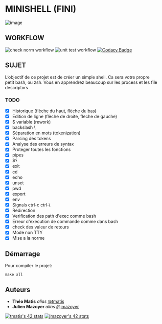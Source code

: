 # MINISHELL (FINI)

![image](https://user-images.githubusercontent.com/54767855/119504960-c38f5400-bd6c-11eb-8348-c4ea2b0a4779.png)

## WORKFLOW
![check norm workflow](https://github.com/tmatis/minishell/actions/workflows/norm.yml/badge.svg) ![unit test workflow](https://github.com/tmatis/minishell/actions/workflows/unit_test.yml/badge.svg) [![Codacy Badge](https://app.codacy.com/project/badge/Grade/7726232104f1492f834018c03cd9512e)](https://www.codacy.com/gh/tmatis/minishell/dashboard?utm_source=github.com&amp;utm_medium=referral&amp;utm_content=tmatis/minishell&amp;utm_campaign=Badge_Grade)
## SUJET

L’objectif de ce projet est de créer un simple shell. Ca sera votre propre petit bash, ou zsh. Vous en apprendrez beaucoup sur les process et les file descriptors

### TODO

 - [x] Historique (flèche du haut, flèche du bas)
 - [x] Edition de ligne (flèche de droite, flèche de gauche)
 - [x] $ variable (rework)
 - [x] backslash \
 - [x] Séparation en mots (tokenization)
 - [x] Parsing des tokens
 - [x] Analyse des erreurs de syntax
 - [x] Proteger toutes les fonctions
 - [x] pipes
 - [x] $?
 - [x] exit
 - [x] cd
 - [x] echo
 - [x] unset
 - [x] pwd
 - [x] export
 - [x] env
 - [x] Signals ctrl-c ctrl-\
 - [x] Redirection
 - [x] Verification des path d'exec comme bash
 - [x] Erreur d'execution de commande comme dans bash
 - [x] check des valeur de retours
 - [x] Mode non TTY
 - [x] Mise a la norme

## Démarrage
Pour compiler le projet:

    make all

## Auteurs
* **Théo Matis** _alias_ [@tmatis](https://profile.intra.42.fr/users/tmatis)
* **Julien Mazoyer** _alias_ [@jmazoyer](https://profile.intra.42.fr/users/jmazoyer)


[![tmatis's 42 stats](https://badge42.herokuapp.com/api/stats/tmatis)](https://github.com/JaeSeoKim/badge42)
[![jmazoyer's 42 stats](https://badge42.herokuapp.com/api/stats/jmazoyer)](https://github.com/JaeSeoKim/badge42)

